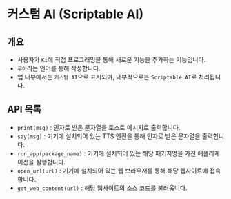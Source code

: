 # 커스텀 AI (Scriptable AI)

## 개요
* 사용자가 `Ki`에 직접 프로그래밍을 통해 새로운 기능을 추가하는 기능입니다.
* `루아`라는 언어를 통해 작성합니다.
* 앱 내부에서는 `커스텀 AI`으로 표시되며, 내부적으로는 `Scriptable AI`로 처리됩니다.

## API 목록
* `print(msg)` : 인자로 받은 문자열을 토스트 메시지로 출력합니다.
* `say(msg)` : 기기에 설치되어 있는 TTS 엔진을 통해 인자로 받은 문자열을 출력합니다.
* `run_app(package_name)` : 기기에 설치되어 있는 해당 패키지명을 가진 애플리케이션을 실행합니다.
* `open_url(url)` : 기기에 설치되어 있는 웹 브라우저를 통해 해당 웹사이트에 접속합니다.
* `get_web_content(url)` : 해당 웹사이트의 소스 코드를 불러옵니다.
